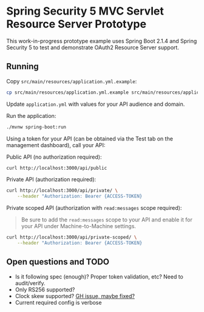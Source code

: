 # Spring Security 5 MVC Servlet Resource Server Prototype

This work-in-progress prototype example uses Spring Boot 2.1.4 and Spring Security 5 to test and demonstrate OAuth2 Resource Server support.

## Running

Copy `src/main/resources/application.yml.example`:

```bash
cp src/main/resources/application.yml.example src/main/resources/application.yml
```

Update `application.yml` with values for your API audience and domain.

Run the application:

```bash
./mvnw spring-boot:run
```

Using a token for your API (can be obtained via the Test tab on the management dashboard), call your API:

Public API (no authorization required):

```bash
curl http://localhost:3000/api/public
```

Private API (authorization required):

```bash
curl http://localhost:3000/api/private/ \
    --header "Authorization: Bearer {ACCESS-TOKEN}
```

Private scoped API (authorization with `read:messages` scope required):

> Be sure to add the `read:messages` scope to your API and enable it for your API under Machine-to-Machine settings.

```bash
curl http://localhost:3000/api/private-scoped/ \
    --header "Authorization: Bearer {ACCESS-TOKEN}
```

## Open questions and TODO

- Is it following spec (enough)? Proper token validation, etc? Need to audit/verify.
- Only RS256 supported?
- Clock skew supported? [GH issue, maybe fixed?](https://github.com/spring-projects/spring-security/issues/5839)
- Current required config is verbose

